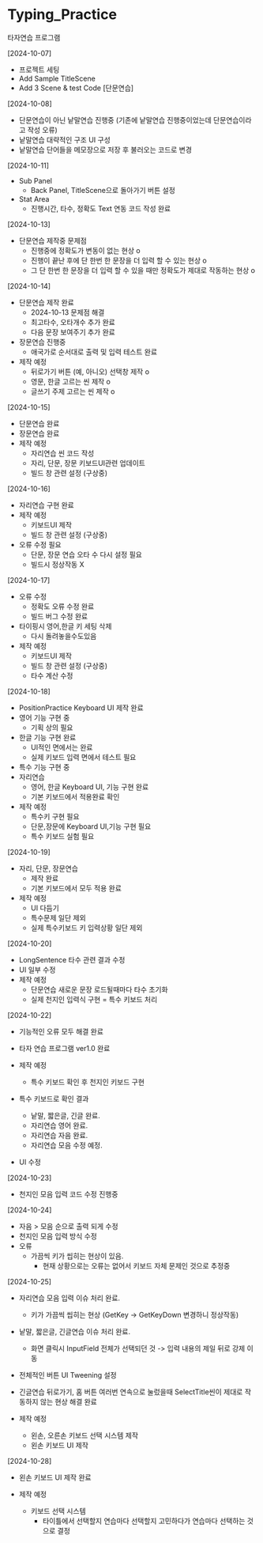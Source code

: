 # Typing_Practice
타자연습 프로그램

[2024-10-07]
- 프로젝트 세팅
- Add Sample TitleScene
- Add 3 Scene & test Code [단문연습]

[2024-10-08]
- 단문연습이 아닌 낱말연습 진행중 (기존에 낱말연습 진행중이었는데 단문연습이라고 작성 오류)
- 낱말연습 대략적인 구조 UI 구성
- 낱말연습 단어들을 메모장으로 저장 후 불러오는 코드로 변경

[2024-10-11]
- Sub Panel
  - Back Panel, TitleScene으로 돌아가기 버튼 설정
- Stat Area
  - 진행시간, 타수, 정확도 Text 연동 코드 작성 완료

[2024-10-13]
- 단문연습 제작중 문제점
  - 진행중에 정확도가 변동이 없는 현상 o
  - 진행이 끝난 후에 단 한번 한 문장을 더 입력 할 수 있는 현상 o
  - 그 단 한번 한 문장을 더 입력 할 수 있을 때만 정확도가 제대로 작동하는 현상 o
 
[2024-10-14]
- 단문연습 제작 완료
  - 2024-10-13 문제점 해결
  - 최고타수, 오타개수 추가 완료
  - 다음 문장 보여주기 추가 완료
- 장문연습 진행중
  - 애국가로 순서대로 출력 및 입력 테스트 완료
- 제작 예정
  - 뒤로가기 버튼 (예, 아니오) 선택창 제작 o
  - 영문, 한글 고르는 씬 제작 o
  - 글쓰기 주제 고르는 씬 제작 o

[2024-10-15]
- 단문연습 완료
- 장문연습 완료
- 제작 예정
  - 자리연습 씬 코드 작성
  - 자리, 단문, 장문 키보드UI관련 업데이트
  - 빌드 창 관련 설정 (구상중)

[2024-10-16]
- 자리연습 구현 완료
- 제작 예정
  - 키보드UI 제작
  - 빌드 창 관련 설정 (구상중)
- 오류 수정 필요
  - 단문, 장문 연습 오타 수 다시 설정 필요
  - 빌드시 정상작동 X

[2024-10-17]
- 오류 수정
  - 정확도 오류 수정 완료
  - 빌드 버그 수정 완료
- 타이핑시 영어,한글 키 세팅 삭제
  - 다시 돌려놓을수도있음
- 제작 예정
  - 키보드UI 제작
  - 빌드 창 관련 설정 (구상중)
  - 타수 계산 수정

[2024-10-18]
- PositionPractice Keyboard UI 제작 완료
- 영어 기능 구현 중
  - 기획 상의 필요
- 한글 기능 구현 완료
  - UI적인 면에서는 완료
  - 실제 키보드 입력 면에서 테스트 필요
- 특수 기능 구현 중
- 자리연습
  - 영어, 한글 Keyboard UI, 기능 구현 완료
  - 기본 키보드에서 적용완료 확인
- 제작 예정
  - 특수키 구현 필요
  - 단문,장문에 Keyboard UI,기능 구현 필요
  - 특수 키보드 실험 필요

[2024-10-19]
- 자리, 단문, 장문연습
  - 제작 완료
  - 기본 키보드에서 모두 적용 완료
- 제작 예정
  - UI 다듬기
  - 특수문제 일단 제외
  - 실제 특수키보드 키 입력상황 일단 제외

[2024-10-20]
- LongSentence 타수 관련 결과 수정
- UI 일부 수정
- 제작 예정
  - 단문연습 새로운 문장 로드될때마다 타수 초기화
  - 실제 천지인 입력식 구현 = 특수 키보드 처리

[2024-10-22]
- 기능적인 오류 모두 해결 완료
- 타자 연습 프로그램 ver1.0 완료
- 제작 예정
  - 특수 키보드 확인 후 천지인 키보드 구현

- 특수 키보드로 확인 결과
  - 낱말, 짧은글, 긴글 완료.
  - 자리연습 영어 완료.
  - 자리연습 자음 완료.
  - 자리연습 모음 수정 예정.
- UI 수정

[2024-10-23]
- 천지인 모음 입력 코드 수정 진행중

[2024-10-24]
- 자음 > 모음 순으로 출력 되게 수정
- 천지인 모음 입력 방식 수정
- 오류
  - 가끔씩 키가 씹히는 현상이 있음.
    - 현재 상황으로는 오류는 없어서 키보드 자체 문제인 것으로 추정중
 
[2024-10-25]
- 자리연습 모음 입력 이슈 처리 완료.
  - 키가 가끔씩 씹히는 현상 (GetKey -> GetKeyDown 변경하니 정상작동)
- 낱말, 짧은글, 긴글연습 이슈 처리 완료.
  - 화면 클릭시 InputField 전체가 선택되던 것 -> 입력 내용의 제일 뒤로 강제 이동
- 전체적인 버튼 UI Tweening 설정
- 긴글연습 뒤로가기, 홈 버튼 여러번 연속으로 눌렀을때 SelectTitle씬이 제대로 작동하지 않는 현상 해결 완료

- 제작 예정
  - 왼손, 오른손 키보드 선택 시스템 제작
  - 왼손 키보드 UI 제작

[2024-10-28]
- 왼손 키보드 UI 제작 완료

- 제작 예정
  - 키보드 선택 시스템
    - 타이틀에서 선택할지 연습마다 선택할지 고민하다가 연습마다 선택하는 것으로 결정
